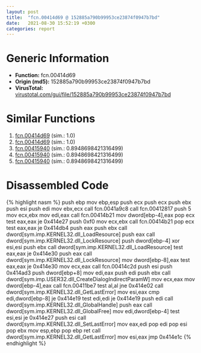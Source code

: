 ```yaml
---
layout: post
title:  "fcn.00414d69 @ 152885a790b99953ce23874f0947b7bd"
date:   2021-08-30 15:52:19 +0300
categories: report
---
```


# Generic Information
- **Function:** fcn.00414d69
- **Origin (md5):** 152885a790b99953ce23874f0947b7bd
- **VirusTotal:** [virustotal.com/gui/file/152885a790b99953ce23874f0947b7bd][virustotal_ref]



# Similar Functions

1. [fcn.00414d69][similar_1_ref] (sim.: 1.0)
2. [fcn.00414d69][similar_2_ref] (sim.: 1.0)
3. [fcn.00415940][similar_3_ref] (sim.: 0.8948698421316499)
4. [fcn.00415940][similar_4_ref] (sim.: 0.8948698421316499)
5. [fcn.00415940][similar_5_ref] (sim.: 0.8948698421316499)


# Disassembled Code

{% highlight nasm %}
push ebp
mov ebp,esp
push ecx
push ecx
push ebx
push esi
push edi
mov ebx,ecx
call fcn.0041a9c8
call fcn.00412817
push 5
mov ecx,ebx
mov edi,eax
call fcn.00414b21
mov dword[ebp-4],eax
pop ecx
test eax,eax
je 0x414e27
push 0xf0
mov ecx,ebx
call fcn.00414b21
pop ecx
test eax,eax
je 0x414db4
push eax
push ebx
call dword[sym.imp.KERNEL32.dll_LoadResource]
push eax
call dword[sym.imp.KERNEL32.dll_LockResource]
push dword[ebp-4]
xor esi,esi
push ebx
call dword[sym.imp.KERNEL32.dll_LoadResource]
test eax,eax
je 0x414e30
push eax
call dword[sym.imp.KERNEL32.dll_LockResource]
mov dword[ebp-8],eax
test eax,eax
je 0x414e30
mov ecx,eax
call fcn.00414c2d
push esi
push 0x414ad3
push dword[ebp+8]
mov edi,eax
push edi
push ebx
call dword[sym.imp.USER32.dll_CreateDialogIndirectParamW]
mov ecx,eax
mov dword[ebp-4],eax
call fcn.00411be7
test al,al
jne 0x414e02
call dword[sym.imp.KERNEL32.dll_GetLastError]
mov esi,eax
cmp edi,dword[ebp-8]
je 0x414e19
test edi,edi
je 0x414e19
push edi
call dword[sym.imp.KERNEL32.dll_GlobalHandle]
push eax
call dword[sym.imp.KERNEL32.dll_GlobalFree]
mov edi,dword[ebp-4]
test esi,esi
je 0x414e27
push esi
call dword[sym.imp.KERNEL32.dll_SetLastError]
mov eax,edi
pop edi
pop esi
pop ebx
mov esp,ebp
pop ebp
ret 
call dword[sym.imp.KERNEL32.dll_GetLastError]
mov esi,eax
jmp 0x414e1c
{% endhighlight %}


[similar_1_ref]: /report/fcn.00414d69@912f1d013a0d6151bc7a7cef6da1b2a0
[similar_2_ref]: /report/fcn.00414d69@fb9b7d22bc1c143ac66b0575cbdd088d
[similar_3_ref]: /report/fcn.00415940@d701bfe1b2c669cec1fe384fdc108bfb
[similar_4_ref]: /report/fcn.00415940@adc325bca51b67a67785e7e986af8b4d
[similar_5_ref]: /report/fcn.00415940@5e50a67c7e8dbb50c23acbc92eb08f0e
[virustotal_ref]: https://www.virustotal.com/gui/file/152885a790b99953ce23874f0947b7bd